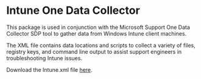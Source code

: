 ﻿# Intune One Data Collector

 This package is used in conjunction with the Microsoft Support One Data Collector SDP tool to gather data from Windows Intune client machines.

The XML file contains data locations and scripts to collect a variety of files, registry keys, and command line output to assist support engineers in troubleshooting Intune issues.

Download the Intune.xml file [here](https://raw.githubusercontent.com/markstan/IntuneOneDataCollector/master/Intune.xml).

